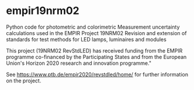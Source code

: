 # empir19nrm02
Python code for photometric and colorimetric Measurement uncertainty calculations used in the EMPIR Project 19NRM02 Revision and extension of standards for test methods for LED lamps, luminaires and modules

This project (19NRM02 RevStdLED) has received funding from the EMPIR programme co-financed by the Participating States and from the European Union's Horizon 2020 research and innovation programme."

See https://www.ptb.de/empir2020/revstdled/home/ for further information on the project.